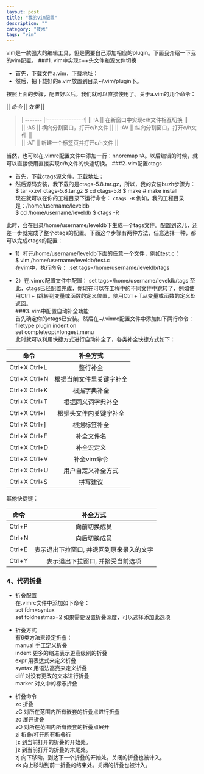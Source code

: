 ```yaml
---
layout: post
title: "我的vim配置"
description: ""
category: "技术"
tags: "vim"
---
```





vim是一款强大的编辑工具，但是需要自己添加相应的plugin。下面我介绍一下我的vim配置。
###1. vim中实现c++头文件和源文件切换
- 首先，下载文件a.vim，[下载地址](http://www.vim.org/scripts/script.php?script_id=31)；
- 然后，把下载好的a.vim放置到目录~/.vim/plugin下。




按照上面的步骤，配置好以后，我们就可以直接使用了。关于a.vim的几个命令：


|| *命令*   || *效果*           ||       
> | ------- |:---------------:|
|| :A  || 在新窗口中实现c/h文件相互切换 ||   
|| :AS  || 横向分割窗口，打开c/h文件      ||
|| :AV || 纵向分割窗口，打开c/h文件      ||   
|| :AT || 新建一个标签页并打开c/h文件      ||


当然，也可以在.vimrc配置文件中添加一行：nnoremap <silent> <F12> :A<CR>。以后编辑的时候，就可以直接使用<F12>直接实现c/h文件的快速切换。
###2. vim配置ctags
- 首先，下载ctags源文件，[下载地址](http://ctags.sourceforge.net/)；
- 然后源码安装，我下载的是ctags-5.8.tar.gz，所以，我的安装buzh步骤为：
		$ tar -xzvf ctags-5.8.tar.gz
		$ cd ctags-5.8
		$ make
		# make install   
现在就可以在你的工程目录下运行命令：
		`ctags -R`
例如，我的工程目录是：/home/username/leveldb   
		  $ cd /home/username/leveldb
      	$ ctags -R



此时，会在目录/home/username/leveldb下生成一个tags文件。配置到这儿，还差一步就完成了整个ctags的配置。下面这个步骤有两种方法，任意选择一种，都可以完成ctags的配置：


- 1）打开/home/username/leveldb下面的任意一个文件，例如test.c：    
		$ vim /home/username/leveldb/test.c   
在vim中，执行命令：
		:set tags=/home/username/leveldb/tags


- 2）在.vimrc配置文件中配置：
		set tags=/home/username/leveldb/tags
至此，ctags已经配置完成，你现在可以在工程中的不同文件中跳转了，例如使用Ctrl + ]跳转到变量或函数的定义位置，使用Ctrl + T从变量或函数的定义处返回。   
###3. vim中配置自动补全功能   
首先确定你的ctags已安装。然后在~/.vimrc配置文件中添加如下两行命令：
			filetype plugin indent on   
			set completeopt=longest,menu   
此时就可以利用快捷方式进行自动补全了，各类补全快捷方式如下：   



| 命令   |补全方式           |
| ------- |:---------------:|
| Ctrl+X Ctrl+L  | 整行补全 |
| Ctrl+X Ctrl+N | 根据当前文件里关键字补全      |
| Ctrl+X Ctrl+K | 根据字典补全      |
| Ctrl+X Ctrl+T | 根据同义词字典补全      |
| Ctrl+X Ctrl+I | 根据头文件内关键字补全 |
| Ctrl+X Ctrl+] | 根据标签补全      |
| Ctrl+X Ctrl+F | 补全文件名     |
| Ctrl+X Ctrl+D | 补全宏定义      |
| Ctrl+X Ctrl+V | 补全vim命令      |
| Ctrl+X Ctrl+U | 用户自定义补全方式    |
| Ctrl+X Ctrl+S | 拼写建议     |


其他快捷键：   


| 命令   |补全方式           |
| ------- |:---------------:|
| Ctrl+P  | 向前切换成员 |
| Ctrl+N | 向后切换成员      |
| Ctrl+E | 表示退出下拉窗口, 并退回到原来录入的文字      |
| Ctrl+Y | 表示退出下拉窗口, 并接受当前选项      |




### 4、代码折叠   
- 折叠配置   
在.vimrc文件中添加如下命令：   
		set fdm=syntax        
		set foldnestmax=2     如果需要设置折叠深度，可以选择添加此选项     



- 折叠方式    
有6类方法来设定折叠：   
manual           手工定义折叠    
indent           更多的缩进表示更高级别的折叠    
expr             用表达式来定义折叠     
syntax           用语法高亮来定义折叠    
diff             对没有更改的文本进行折叠    
marker           对文中的标志折叠    


- 折叠命令   
zc     折叠    
zC     对所在范围内所有嵌套的折叠点进行折叠      
zo     展开折叠      
zO     对所在范围内所有嵌套的折叠点展开      
zi     折叠/打开所有折叠行      
[z     到当前打开的折叠的开始处。      
]z     到当前打开的折叠的末尾处。        
zj     向下移动。到达下一个折叠的开始处。关闭的折叠也被计入。       
zk     向上移动到前一折叠的结束处。关闭的折叠也被计入。     
